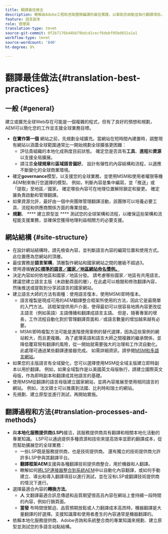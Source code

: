 ```yaml
---
title: 翻譯最佳做法
description: 瞭解由Adobe工程和咨詢團隊編譯的最佳實踐，以幫助您啟動並執行翻譯項目。
feature: 語言副本
role: 管理員
translation-type: tm+mt
source-git-commit: 0f2b7176b44bb79bdcd1cecf6debf05bd652a1a1
workflow-type: tm+mt
source-wordcount: '840'
ht-degree: 0%

---
```



# 翻譯最佳做法{#translation-best-practices}

## 一般 {#general}

建立或擴充全球Web存在可能是一個複雜的程式，但有了良好的預想和規劃，AEM可以簡化您的工作並支援全球業務目標。

* **在實作第一個** 網站之前，先規劃全域擴充。當網站在短時間內建置時，調整現有網站以涵蓋全球範圍通常比一開始規劃全球擴張更困難：
   * 評估貴組織的本地化成熟度目前狀態。 確定您是否具有&#x200B;**工具**、**進程**&#x200B;和&#x200B;**資源**&#x200B;以支援全局擴展。
   * 請注意&#x200B;**全球規章**&#x200B;和&#x200B;**區域語言偏好**。 設計有彈性的內容結構和流程，以適應不斷變化的全球商業環境。
* 確定&#x200B;**governance**&#x200B;模型，以支援您的全球業務，並使用MSM和使用者權限等機AEM制來執行您選擇的模型。 例如，判斷內容是集中編寫，並「推送」或「提取」至地區／國家。 確定哪些內容可在地理位置解除鎖定和變更。 確定誰負責啟動和管理翻譯。
* 如果資源允許，最好由一個中央團隊管理翻譯活動，該團隊可以培養必要工具、流程和供應商關係方面的專業技能。
* **規劃**、 **** 建立原型並 **** 測試您的全球架構和流程，以確保這些架構和流程能支援業務，並確保您獲得地理利益相關方的必要支援。

## 網站結構 {#site-structure}

* 在設計網站結構時，請先檢查內容，並判斷語言內容的編寫位置和使用方式。 此位置應為您網站的頂層。
* 最佳實務是&#x200B;**語言架構**，頂層製作網站和國家網站之間的層級不超過3。
* 使用遵循&#x200B;**[W3C標準的語言／國家／地區網站命名慣例。](/help/sites-cloud/authoring/fundamentals/accessible-content.md)**
* 決定內容如何依地區和國家／地區分發。 請考慮哪些國家／地區有共用語言。 建議您建立語言主版（未啟動頁面的層），在此處可以檢閱和修改翻譯內容，然後推送或提取到分享該語言的國家網站。
* 建立語言大師的方法有兩種：使用語言復本，使用MSM/即時復本。
   * 語言複製是現成可用的AEM翻譯整合框架所使用的方法，因此它是最簡單的入門方法。 該框架提供用戶介面，使得最初可以很容易地將內容更改從主語言（例如英語）主語傳播和翻譯成語言主語。 但是，隨著專案的增長，工作流程自動化對於管理翻譯頁面和／或語言數量的增加越來越有必要。
   * MSM/即時複製方法可能是進階使用案例的替代選擇，因為這些案例的網站較大，而且更複雜。 為了處理英語和語言大師之間複雜的繼承關係，並降低覆寫現有翻譯的風險，從一開始就需要強大的治理和工作流自動化。 此處理可通過某些翻譯連接器完成。 如需詳細資訊，請參閱[MSM和多語言網站](/help/sites-cloud/administering/msm/best-practices.md#msm-and-multilingual-websites)。
* 如果您的主版語言有全域變化，您可以選擇使用MSM從全域主版建立即時副本以用於翻譯。 例如，如果全域製作是以美國英文母版執行，請建立國際英文母版，作為即時副本和翻譯成其他語言的基礎。
* 使用MSM從翻譯的語言母版建立國家網站，並將內容推展至使用相同語言的網站。 例如，法文碩士可以推廣到法國、比利時和瑞士的網站。
* 先規劃、建立原型並進行測試，再開始實施。

## 翻譯過程和方法{#translation-processes-and-methods}

* 與&#x200B;**本地化服務提供商(LSP)**&#x200B;接洽，該服務提供商具有翻譯和相關本地化活動的專業知識。 LSP可以通過提供多種資源和技術來提高效率並節約翻譯成本，從而幫助擴展您的全球業務：
   * 一些LSP既是服務提供商，也是技術提供商。 還有獨立的技術提供商允許許多LSP參與其翻譯平台。
   * **翻譯框架AEM**&#x200B;支援與各種翻譯技術提供商整合，用於機器和人翻譯。
   * 瞭解如何[將LSP連接器整合到系統AEM](integration-framework.md)中以自動化內容翻譯，或如何手動建立、導出和導入翻譯項目以進行測試，並在沒有LSP或翻譯技術提供商的情況下進行。
* 選擇最適合內容的&#x200B;**轉換方法**。
   * **人** 文翻譯最適合訊息傳遞和品質期望很高且內容在網站上會持續一段時間的內容，例如行銷頁面。
   * **當發** 布時間很緊迫、品質預期放鬆或人力翻譯成本高昂時，機器翻譯是大量翻譯的好選擇。支援知識庫和使用者產生的內容通常是機器翻譯的。
* 依賴本地化服務提供商、Adobe咨詢和系統整合商的專業知識來規劃、建立原型並測試您的多語言站點結構。
